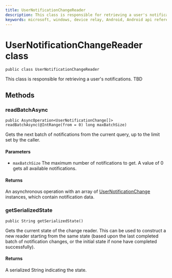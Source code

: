 ```yaml
---
title: UserNotificationChangeReader
description: This class is responsible for retrieving a user's notifications.
keywords: microsoft, windows, device relay, Android, Android api reference 
---
```


# UserNotificationChangeReader class

```
public class UserNotificationChangeReader
```

This class is responsible for retrieving a user's notifications. TBD

## Methods

### readBatchAsync
`public AsyncOperation<UserNotificationChange[]> readBatchAsync(@IntRange(from = 0) long maxBatchSize)`

Gets the next batch of notifications from the current query, up to the limit set by the caller.

#### Parameters
* `maxBatchSize` The maximum number of notifications to get. A value of 0 gets all available notifications.

#### Returns
An asynchronous operation with an array of [UserNotificationChange](UserNotificationChange.md) instances, which contain notification data.


### getSerializedState
`public String getSerializedState()`

Gets the current state of the change reader. This can be used to construct a new reader starting from the same state (based upon the last completed batch of notification changes, or the initial state if none have completed successfully).

#### Returns
A serialized String indicating the state.